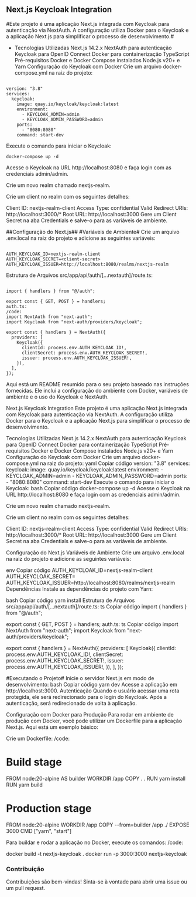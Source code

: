 ## Next.js Keycloak Integration ##

#Este projeto é uma aplicação Next.js integrada com Keycloak para autenticação via NextAuth. A configuração utiliza Docker para o Keycloak e a aplicação Next.js para simplificar o processo de desenvolvimento.#

* Tecnologias Utilizadas
Next.js 14.2.x
NextAuth para autenticação
Keycloak para OpenID Connect
Docker para containerização
TypeScript
Pré-requisitos
Docker e Docker Compose instalados
Node.js v20+ e Yarn
Configuração do Keycloak com Docker
Crie um arquivo docker-compose.yml na raiz do projeto:

``` 

version: "3.8"
services:
  keycloak:
    image: quay.io/keycloak/keycloak:latest
    environment:
      - KEYCLOAK_ADMIN=admin
      - KEYCLOAK_ADMIN_PASSWORD=admin
    ports:
      - "8080:8080"
    command: start-dev

``` 
Execute o comando para iniciar o Keycloak:

``` 
docker-compose up -d

``` 

Acesse o Keycloak na URL http://localhost:8080 e faça login com as credenciais admin/admin.

Crie um novo realm chamado nextjs-realm.

Crie um client no realm com os seguintes detalhes:

Client ID: nextjs-realm-client
Access Type: confidential
Valid Redirect URIs: http://localhost:3000/*
Root URL: http://localhost:3000
Gere um Client Secret na aba Credentials e salve-o para as variáveis de ambiente.

##Configuração do Next.js##
#Variáveis de Ambiente#
Crie um arquivo .env.local na raiz do projeto e adicione as seguintes variáveis:

``` 

AUTH_KEYCLOAK_ID=nextjs-realm-client
AUTH_KEYCLOAK_SECRET=<client-secret>
AUTH_KEYCLOAK_ISSUER=http://localhost:8080/realms/nextjs-realm
```

Estrutura de Arquivos
src/app/api/auth/[...nextauth]/route.ts:

```

import { handlers } from "@/auth";

export const { GET, POST } = handlers;
auth.ts:
/code:
import NextAuth from "next-auth";
import Keycloak from "next-auth/providers/keycloak";

export const { handlers } = NextAuth({
  providers: [
    Keycloak({
      clientId: process.env.AUTH_KEYCLOAK_ID!,
      clientSecret: process.env.AUTH_KEYCLOAK_SECRET!,
      issuer: process.env.AUTH_KEYCLOAK_ISSUER!,
    }),
  ],
});

``` 
Aqui está um README resumido para o seu projeto baseado nas instruções fornecidas. Ele inclui a configuração do ambiente com Docker, variáveis de ambiente e o uso do Keycloak e NextAuth.

Next.js Keycloak Integration
Este projeto é uma aplicação Next.js integrada com Keycloak para autenticação via NextAuth. A configuração utiliza Docker para o Keycloak e a aplicação Next.js para simplificar o processo de desenvolvimento.

Tecnologias Utilizadas
Next.js 14.2.x
NextAuth para autenticação
Keycloak para OpenID Connect
Docker para containerização
TypeScript
Pré-requisitos
Docker e Docker Compose instalados
Node.js v20+ e Yarn
Configuração do Keycloak com Docker
Crie um arquivo docker-compose.yml na raiz do projeto:
yaml
Copiar código
version: "3.8"
services:
  keycloak:
    image: quay.io/keycloak/keycloak:latest
    environment:
      - KEYCLOAK_ADMIN=admin
      - KEYCLOAK_ADMIN_PASSWORD=admin
    ports:
      - "8080:8080"
    command: start-dev
Execute o comando para iniciar o Keycloak:
bash
Copiar código
docker-compose up -d
Acesse o Keycloak na URL http://localhost:8080 e faça login com as credenciais admin/admin.

Crie um novo realm chamado nextjs-realm.

Crie um client no realm com os seguintes detalhes:

Client ID: nextjs-realm-client
Access Type: confidential
Valid Redirect URIs: http://localhost:3000/*
Root URL: http://localhost:3000
Gere um Client Secret na aba Credentials e salve-o para as variáveis de ambiente.

Configuração do Next.js
Variáveis de Ambiente
Crie um arquivo .env.local na raiz do projeto e adicione as seguintes variáveis:

env
Copiar código
AUTH_KEYCLOAK_ID=nextjs-realm-client
AUTH_KEYCLOAK_SECRET=<client-secret>
AUTH_KEYCLOAK_ISSUER=http://localhost:8080/realms/nextjs-realm
Dependências
Instale as dependências do projeto com Yarn:

bash
Copiar código
yarn install
Estrutura de Arquivos
src/app/api/auth/[...nextauth]/route.ts:
ts
Copiar código
import { handlers } from "@/auth";

export const { GET, POST } = handlers;
auth.ts:
ts
Copiar código
import NextAuth from "next-auth";
import Keycloak from "next-auth/providers/keycloak";

export const { handlers } = NextAuth({
  providers: [
    Keycloak({
      clientId: process.env.AUTH_KEYCLOAK_ID!,
      clientSecret: process.env.AUTH_KEYCLOAK_SECRET!,
      issuer: process.env.AUTH_KEYCLOAK_ISSUER!,
    }),
  ],
});

#Executando o Projeto#
Inicie o servidor Next.js em modo de desenvolvimento:
bash
Copiar código
yarn dev
Acesse a aplicação em http://localhost:3000.
Autenticação
Quando o usuário acessar uma rota protegida, ele será redirecionado para o login do Keycloak. Após a autenticação, será redirecionado de volta à aplicação.

Configuração com Docker para Produção
Para rodar em ambiente de produção com Docker, você pode utilizar um Dockerfile para a aplicação Next.js. Aqui está um exemplo básico:

Crie um Dockerfile:
/code:
# Build stage
FROM node:20-alpine AS builder
WORKDIR /app
COPY . .
RUN yarn install
RUN yarn build

# Production stage
FROM node:20-alpine
WORKDIR /app
COPY --from=builder /app ./
EXPOSE 3000
CMD ["yarn", "start"]

Para buildar e rodar a aplicação no Docker, execute os comandos:
/code:

docker build -t nextjs-keycloak .
docker run -p 3000:3000 nextjs-keycloak

### Contribuição ###
Contribuições são bem-vindas! Sinta-se à vontade para abrir uma issue ou um pull request.


